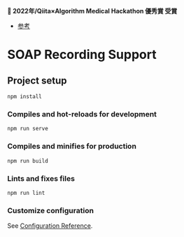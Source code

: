  **🥈 2022年/Qiita×Algorithm Medical Hackathon 優秀賞 受賞**
- [参考](https://zine.qiita.com/event/202302-qiita-algorithm/)

# SOAP Recording Support

## Project setup
```
npm install
```

### Compiles and hot-reloads for development
```
npm run serve
```

### Compiles and minifies for production
```
npm run build
```

### Lints and fixes files
```
npm run lint
```

### Customize configuration
See [Configuration Reference](https://cli.vuejs.org/config/).
